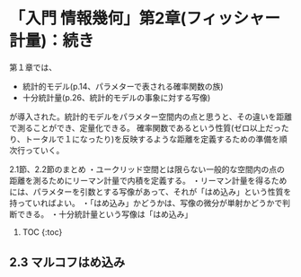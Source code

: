 # 「入門 情報幾何」第2章(フィッシャー計量)：続き

第１章では、
- 統計的モデル(p.14、パラメターで表される確率関数の族)
- 十分統計量(p.26、統計的モデルの事象に対する写像)

が導入された。統計的モデルをパラメター空間内の点と思うと、その違いを距離で測ることができ、定量化できる。
確率関数であるという性質(ゼロ以上だったり、トータルで１になったり)を反映するような距離を定義するための準備を順次行っていく。

2.1節、2.2節のまとめ
・ユークリッド空間とは限らない一般的な空間内の点の距離を測るためにリーマン計量で内積を定義する。
・リーマン計量を得るためには、パラメターを引数とする写像があって、それが「はめ込み」という性質を持っていればよい。
・「はめ込み」かどうかは、写像の微分が単射かどうかで判断できる。
・十分統計量という写像は「はめ込み」

1. TOC
{:toc}

## 2.3 マルコフはめ込み

